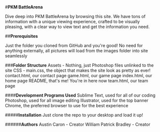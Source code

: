 #**PKM BattleArena**

Dive deep into PKM BattleArena by browsing this site. We have tons of information with a unique viewing experience, crafted to be visually pleasing, 
with a clear way to view text and get the information you need.

##**Prerequisites**

Just the folder you cloned from GitHub and you're good! No need for anything externally, all pictures will load from the images folder into site seamlessly

###**Folder Structure**
Assets - Nothing, just Photoshop files unlinked to the site
CSS - main.css, the object that makes the site look as pretty as ever!
contact.html, our contact page
game.html, our game page
index.html, our home page
README, that's me! You're in here now
team.html, our team page

####**Development Programs Used**
Sublime Text, used for all of our coding
Photoshop, used for all image editing
Illustrator, used for the top banner
Chrome, the preferred browser to use for the best experience 

#####**Installation**
Just clone the repo to your desktop and load it up!

######**Authors**
Austin Caron - Creator
William Patrick Bradley - Creator
